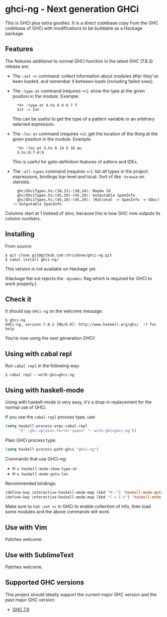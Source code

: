 ghci-ng - Next generation GHCi
=====

This is GHCi plus extra goodies. It is a direct codebase copy from the
GHC codebase of GHCi with modifications to be buildable as a Hackage
package.

## Features

The features additional to normal GHCi function in the latest GHC
(7.8.3) release are:

* The `:set +c` command: collect information about modules after
  they've been loaded, and remember it between loads (including failed
  ones).

* The `:type-at` command (requires `+c`): show the type at the given position in the
  module. Example:

        *X> :type-at X.hs 6 6 6 7 f
        Int -> Int

  This can be useful to get the type of a pattern variable or an
  arbitrary selected expression.

* The `:loc-at` command (requires `+c`): get the location of the thing at the given
  position in the module. Example:

        *X> :loc-at X.hs 6 14 6 16 mu
        X.hs:8:7-8:9

  This is useful for goto-definition features of editors and IDEs.

* The `:all-types` command (requires `+c`): list *all* types in the project:
  expressions, bindings top-level and local. Sort of like `:browse` on
  steroids.

        ghc/GhciTypes.hs:(38,13)-(38,24): Maybe Id
        ghc/GhciTypes.hs:(45,10)-(45,29): Outputable SpanInfo
        ghc/GhciTypes.hs:(45,10)-(45,29): (Rational -> SpanInfo -> SDoc) -> Outputable SpanInfo

Columns start at 1 instead of zero, because this is how GHC now
outputs its column numbers.

## Installing

From source:

    $ git clone git@github.com:chrisdone/ghci-ng.git
    $ cabal install ghci-ng/

This version is not available on Hackage yet.

(Hackage flat out rejects the `-dynamic` flag which is required for
GHCi to work properly.)

## Check it

It should say `GHCi-ng` on the welcome message:

    $ ghci-ng
    GHCi-ng, version 7.8.2 [NG/0.0]: http://www.haskell.org/ghc/  :? for help

You're now using the next generation GHCi!

## Using with cabal repl

Run `cabal repl` in the following way:

    $ cabal repl --with-ghc=ghci-ng

## Using with haskell-mode

Using with haskell-mode is very easy, it's a drop-in replacement for
the normal use of GHCi.

If you use the `cabal-repl` process type, use:

``` lisp
(setq haskell-process-args-cabal-repl
      '("--ghc-option=-ferror-spans" "--with-ghc=ghci-ng"))
```

Plain GHCi process type:

``` lisp
(setq haskell-process-path-ghci "ghci-ng")
```

Commands that use GHCi-ng:

* `M-x haskell-mode-show-type-at`
* `M-x haskell-mode-goto-loc`

Recommended bindings:

``` lisp
(define-key interactive-haskell-mode-map (kbd "M-.") 'haskell-mode-goto-loc)
(define-key interactive-haskell-mode-map (kbd "C-c C-t") 'haskell-mode-show-type-at)
```

Make sure to run `:set +c` in GHCi to enable collection of info, then
load some modules and the above commands will work.

## Use with Vim

Patches welcome.

## Use with SublimeText

Patches welcome.

## Supported GHC versions

This project should ideally support the current major GHC version and
the past major GHC version:

* [GHC 7.8](https://github.com/ghc/ghc/releases/tag/ghc-7.8.2-release)
